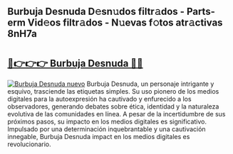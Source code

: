 ## Burbuja Desnuda D𝚎sn𝚞dos filtr𝚊dos - Parts-erm Vid𝚎os filtr𝚊dos - N𝚞evas f𝚘tos atr𝚊ctivas 8nH7a

# <h2><a href="http://mb7zwae.tromn.icu/?c=Burbuja+Desnuda">🔗👉👉👉 Burbuja Desnuda 🔗🔗</a></h2>

[![Burbuja Desnuda nuevo](https://i.imgur.com/pEAQMta.gif)](http://mb7zwae.tromn.icu/?c=Burbuja+Desnuda)
Burbuja Desnuda, un personaje intrigante y esquivo, trasciende las etiquetas simples. Su uso pionero de los medios digitales para la autoexpresión ha cautivado y enfurecido a los observadores, generando debates sobre ética, identidad y la naturaleza evolutiva de las comunidades en línea. A pesar de la incertidumbre de sus próximos pasos, su impacto en los medios digitales es significativo. Impulsado por una determinación inquebrantable y una cautivación innegable, Burbuja Desnuda impact en los medios digitales es revolucionario.
